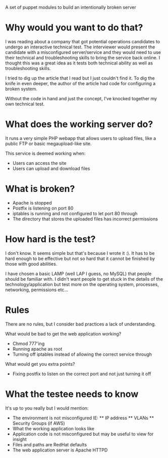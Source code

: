 A set of puppet modules to build an intentionally broken server

# Why would you want to do that?
I was reading about a company that got potential operations candidates to undergo an interactive technical test. The interviewer would present the candidate with a misconfigured server/service and they would need to use their technical and troubleshooting skills to bring the service back online. I thought this was a great idea as it tests both technical ability as well as troubleshooting skills.

I tried to dig up the article that I read but I just couldn't find it. To dig the knife in even deeper, the author of the article had code for configuring a broken system.

Without the code in hand and just the concept, I've knocked together my own technical test.

# What does the working server do?
It runs a very simple PHP webapp that allows users to upload files, like a public FTP or basic megaupload-like site.

This service is deemed working when:
* Users can access the site
* Users can upload and download files

# What is broken?
* Apache is stopped
* Postfix is listening on port 80
* iptables is running and not configured to let port 80 through
* The directory that stores the uploaded files has incorrect permissions 

# How hard is the test?
I don't know. It seems simple but that's because I wrote it :). It has to be hard enough to be effective but not so hard that it cannot be finished by those with good abilities.

I have chosen a basic LAMP (well LAP I guess, no MySQL) that people should be familiar with. I didn't want people to get stuck in the details of the technology/application but test more on the operating system, processes, networking, permissions etc...

# Rules
There are no rules, but I consider bad practices a lack of understanding. 

What would be bad to get the web application working?
* Chmod 777'ing 
* Running apache as root
* Turning off iptables instead of allowing the correct service through

What would get you extra points?
* Fixing postfix to listen on the correct port and not just turning it off

# What the testee needs to know
It's up to you really but I would mention:
* The environment is not misconfigured IE:
** IP address
** VLANs
** Security Groups (if AWS)
* What the working application looks like
* Application code is not misconfigured but may be useful to view for insight
* Files and paths are RedHat defaults
* The web application server is Apache HTTPD

